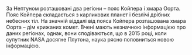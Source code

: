 За Нептуном розташовані два регіони – пояс Койпера і хмара Оорта.
Пояс Койпера складається з карликових планет і безлічі дрібних небесних тіл.
На значній віддалі від пояса Койпера розташована хмара Оорта – дім
крижаних комет. Вчені мають незначною інформацією про даних регіонах,
однак, вони сподіваються, що в 2015 році, коли супутник NASA досягне Плутона,
наука рясно поповниться новою інформацією.